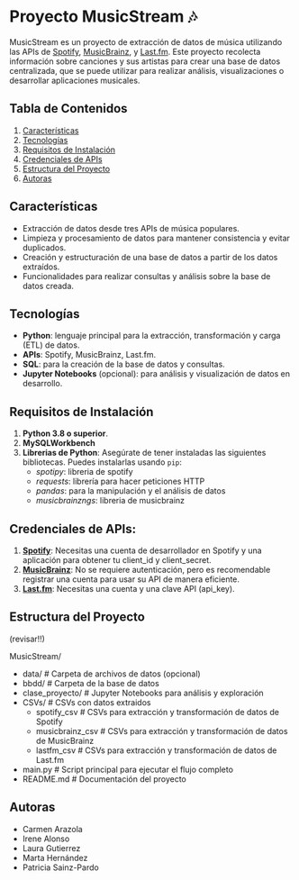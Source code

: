 # Proyecto MusicStream 🎶

MusicStream es un proyecto de extracción de datos de música utilizando las APIs de [Spotify](https://developer.spotify.com/), [MusicBrainz](https://musicbrainz.org/), y [Last.fm](https://www.last.fm/api). Este proyecto recolecta información sobre canciones y sus artistas para crear una base de datos centralizada, que se puede utilizar para realizar análisis, visualizaciones o desarrollar aplicaciones musicales.

## Tabla de Contenidos
1. [Características](#características)
2. [Tecnologías](#tecnologías)
3. [Requisitos de Instalación](#requisitos-de-instalación)
4. [Credenciales de APIs](#credenciales-de-apis)
5. [Estructura del Proyecto](#estructura-del-proyecto)
6. [Autoras](#autoras)

## Características

- Extracción de datos desde tres APIs de música populares.
- Limpieza y procesamiento de datos para mantener consistencia y evitar duplicados.
- Creación y estructuración de una base de datos a partir de los datos extraídos.
- Funcionalidades para realizar consultas y análisis sobre la base de datos creada.

## Tecnologías

- **Python**: lenguaje principal para la extracción, transformación y carga (ETL) de datos.
- **APIs**: Spotify, MusicBrainz, Last.fm.
- **SQL**: para la creación de la base de datos y consultas.
- **Jupyter Notebooks** (opcional): para análisis y visualización de datos en desarrollo.

## Requisitos de Instalación

1. **Python 3.8 o superior**.
2. **MySQLWorkbench**
3. **Librerias de Python**: Asegúrate de tener instaladas las siguientes bibliotecas. Puedes instalarlas usando `pip`:
     * _spotipy_: libreria de spotify
     * _requests_: librería para hacer peticiones HTTP
     * _pandas_: para la manipulación y el análisis de datos
     * _musicbrainzngs_: libreria de musicbrainz

## Credenciales de APIs:
1. **[Spotify](https://developer.spotify.com/)**: Necesitas una cuenta de desarrollador en Spotify y una aplicación para obtener tu client_id y client_secret.
2. **[MusicBrainz](https://musicbrainz.org/)**: No se requiere autenticación, pero es recomendable registrar una cuenta para usar su API de manera eficiente.
3. **[Last.fm](https://www.last.fm/api)**: Necesitas una cuenta y una clave API (api_key).

## Estructura del Proyecto 
(revisar!!)

MusicStream/
- data/                   # Carpeta de archivos de datos (opcional)
- bbdd/                   # Carpeta de la base de datos
- clase_proyecto/         # Jupyter Notebooks para análisis y exploración
- CSVs/                   # CSVs con datos extraidos
  * spotify_csv         # CSVs para extracción y transformación de datos de Spotify
  * musicbrainz_csv     # CSVs  para extracción y transformación de datos de MusicBrainz
  * lastfm_csv           # CSVs  para extracción y transformación de datos de Last.fm
- main.py                 # Script principal para ejecutar el flujo completo
- README.md               # Documentación del proyecto

## Autoras
* Carmen Arazola
* Irene Alonso
* Laura Gutierrez
* Marta Hernández
* Patricia Sainz-Pardo


  

